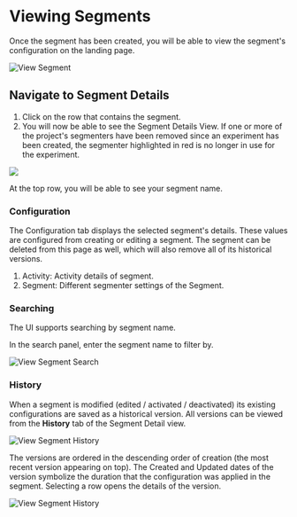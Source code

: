 # Viewing Segments

Once the segment has been created, you will be able to view the segment's configuration on the landing page.

![View Segment](../../.gitbook/assets/13\_view\_segment\_landing.png)

## Navigate to Segment Details

1. Click on the row that contains the segment.
2. You will now be able to see the Segment Details View. If one or more of the project's segmenters have been removed since an experiment has been created, the segmenter highlighted in red is no longer in use for the experiment.&#x20;

![](../../.gitbook/assets/13\_view\_segment\_detail.png)

At the top row, you will be able to see your segment name.

### Configuration

The Configuration tab displays the selected segment's details. These values are configured from creating or editing a segment. The segment can be deleted from this page as well, which will also remove all of its historical versions.

1. Activity: Activity details of segment.
2. Segment: Different segmenter settings of the Segment.

### Searching

The UI supports searching by segment name.

In the search panel, enter the segment name to filter by.

![View Segment Search](../../.gitbook/assets/13\_view\_segment\_search\_filter.png)

### History

When a segment is modified (edited / activated / deactivated) its existing configurations are saved as a historical version. All versions can be viewed from the **History** tab of the Segment Detail view.

![View Segment History](../../.gitbook/assets/13\_view\_segment\_history.png)

The versions are ordered in the descending order of creation (the most recent version appearing on top). The Created and Updated dates of the version symbolize the duration that the configuration was applied in the segment. Selecting a row opens the details of the version.

![View Segment History](../../.gitbook/assets/13\_view\_segment\_historical\_version.png)
